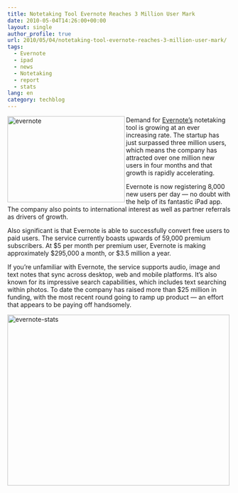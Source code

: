 ```yaml
---
title: Notetaking Tool Evernote Reaches 3 Million User Mark
date: 2010-05-04T14:26:00+00:00
layout: single
author_profile: true
url: 2010/05/04/notetaking-tool-evernote-reaches-3-million-user-mark/
tags:
  - Evernote
  - ipad
  - news
  - Notetaking
  - report
  - stats
lang: en
category: techblog
---
```

[<img title="evernote" border="0" alt="evernote" align="left" src="http://lh5.ggpht.com/_vaUVXcmC3OI/S-Anfk6OvtI/AAAAAAAACGE/4AemZ5hrXHM/evernote_thumb%5B1%5D.jpg?imgmax=800" width="264" height="194" />](http://lh5.ggpht.com/_vaUVXcmC3OI/S-And9hh2mI/AAAAAAAACGA/duFfHxJFQhE/s1600-h/evernote%5B3%5D.jpg) Demand for [Evernote’s](http://www.evernote.com/) notetaking tool is growing at an ever increasing rate. The startup has just surpassed three million users, which means the company has attracted over one million new users in four months and that growth is rapidly accelerating. 

Evernote is now registering 8,000 new users per day — no doubt with the help of its fantastic iPad app. The company also points to international interest as well as partner referrals as drivers of growth. 

Also significant is that Evernote is able to successfully convert free users to paid users. The service currently boasts upwards of 59,000 premium subscribers. At $5 per month per premium user, Evernote is making approximately $295,000 a month, or $3.5 million a year. 

If you’re unfamiliar with Evernote, the service supports audio, image and text notes that sync across desktop, web and mobile platforms. It’s also known for its impressive search capabilities, which includes text searching within photos. To date the company has raised more than $25 million in funding, with the most recent round going to ramp up product — an effort that appears to be paying off handsomely. 

[<img title="evernote-stats" border="0" alt="evernote-stats" src="http://lh3.ggpht.com/_vaUVXcmC3OI/S-AnkSY5_HI/AAAAAAAACGM/UAzLs2cHvmo/evernote-stats_thumb%5B3%5D.jpg?imgmax=800" width="500" height="385" />](http://lh3.ggpht.com/_vaUVXcmC3OI/S-AnhRwZIKI/AAAAAAAACGI/NpRO0JGwxr0/s1600-h/evernote-stats%5B5%5D.jpg)